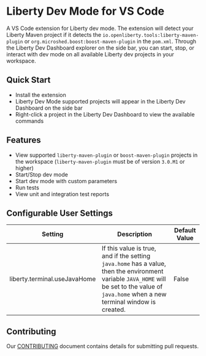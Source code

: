 # Liberty Dev Mode for VS Code
A VS Code extension for Liberty dev mode. The extension will detect your Liberty Maven project if it detects the `io.openliberty.tools:liberty-maven-plugin` or `org.microshed.boost:boost-maven-plugin` in the `pom.xml`. Through the Liberty Dev Dashboard explorer on the side bar, you can start, stop, or interact with dev mode on all available Liberty dev projects in your workspace.

## Quick Start
- Install the extension
- Liberty Dev Mode supported projects will appear in the Liberty Dev Dashboard on the side bar
- Right-click a project in the Liberty Dev Dashboard to view the available commands

## Features
- View supported `liberty-maven-plugin` or `boost-maven-plugin` projects in the workspace (`liberty-maven-plugin` must be of version `3.0.M1` or higher)
- Start/Stop dev mode
- Start dev mode with custom parameters
- Run tests
- View unit and integration test reports

## Configurable User Settings
| Setting | Description | Default Value |
| --------  | ----------- | -------  |
| liberty.terminal.useJavaHome | If this value is true, and if the setting `java.home` has a value, then the environment variable `JAVA_HOME` will be set to the value of `java.home` when a new terminal window is created. | False |

## Contributing
Our [CONTRIBUTING](CONTRIBUTING.md) document contains details for submitting pull requests.
